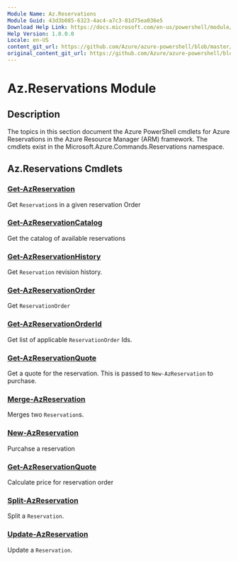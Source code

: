 ```yaml
---
Module Name: Az.Reservations
Module Guid: 43d3b085-6323-4ac4-a7c3-81d75ea036e5
Download Help Link: https://docs.microsoft.com/en-us/powershell/module/az.reservations
Help Version: 1.0.0.0
Locale: en-US
content_git_url: https://github.com/Azure/azure-powershell/blob/master/src/Reservations/Reservations/help/Az.Reservations.md
original_content_git_url: https://github.com/Azure/azure-powershell/blob/master/src/Reservations/Reservations/help/Az.Reservations.md
---
```


# Az.Reservations Module
## Description
The topics in this section document the Azure PowerShell cmdlets for Azure Reservations in the Azure Resource Manager (ARM) framework. The cmdlets exist in the Microsoft.Azure.Commands.Reservations namespace.

## Az.Reservations Cmdlets
### [Get-AzReservation](Get-AzReservation.md)
Get `Reservation`s in a given reservation Order

### [Get-AzReservationCatalog](Get-AzReservationCatalog.md)
Get the catalog of available reservations

### [Get-AzReservationHistory](Get-AzReservationHistory.md)
Get `Reservation` revision history.

### [Get-AzReservationOrder](Get-AzReservationOrder.md)
Get `ReservationOrder`

### [Get-AzReservationOrderId](Get-AzReservationOrderId.md)
Get list of applicable `ReservationOrder` Ids.

### [Get-AzReservationQuote](Get-AzReservationQuote.md)
Get a quote for the reservation. This is passed to `New-AzReservation` to purchase.

### [Merge-AzReservation](Merge-AzReservation.md)
Merges two `Reservation`s.

### [New-AzReservation](New-AzReservation.md)
Purcahse a reservation

### [Get-AzReservationQuote](Get-AzReservationQuote.md)
Calculate price for reservation order

### [Split-AzReservation](Split-AzReservation.md)
Split a `Reservation`.

### [Update-AzReservation](Update-AzReservation.md)
Update a `Reservation`.

